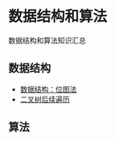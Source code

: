 # 数据结构和算法
数据结构和算法知识汇总

## 数据结构
- [数据结构：位图法](https://blog.csdn.net/wypblog/article/details/8237956)
- [二叉树后续遍历](https://www.geeksforgeeks.org/iterative-postorder-traversal/?ref=lbp)

## 算法
